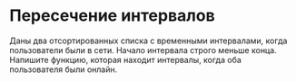 # Пересечение интервалов
Даны два отсортированных списка с временными интервалами, когда пользователи были в сети. Начало интервала строго меньше конца. Напишите функцию, которая находит интервалы, когда оба пользователя были онлайн.